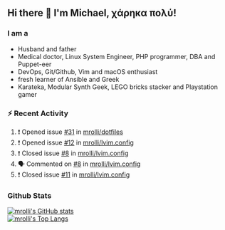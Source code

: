 ## Hi there 👋 I'm Michael, χάρηκα πολύ!

<!--
**mrolli/mrolli** is a ✨ _special_ ✨ repository because its `README.md` (this file) appears on your GitHub profile.

Here are some ideas to get you started:

- 🔭 I’m currently working on ...
- 🌱 I’m currently learning ...
- 👯 I’m looking to collaborate on ...
- 🤔 I’m looking for help with ...
- 💬 Ask me about ...
- 📫 How to reach me: ...
- 😄 Pronouns: ...
- ⚡ Fun fact: ...
-->

### I am a
- Husband and father
- Medical doctor, Linux System Engineer, PHP programmer, DBA and Puppet-eer
- DevOps, Git/Github, Vim and macOS enthusiast
- fresh learner of Ansible and Greek
- Karateka, Modular Synth Geek, LEGO bricks stacker and Playstation gamer 

### :zap: Recent Activity

<!--START_SECTION:activity-->
1. ❗️ Opened issue [#31](https://github.com/mrolli/dotfiles/issues/31) in [mrolli/dotfiles](https://github.com/mrolli/dotfiles)
2. ❗️ Opened issue [#12](https://github.com/mrolli/lvim.config/issues/12) in [mrolli/lvim.config](https://github.com/mrolli/lvim.config)
3. ❗️ Closed issue [#8](https://github.com/mrolli/lvim.config/issues/8) in [mrolli/lvim.config](https://github.com/mrolli/lvim.config)
4. 🗣 Commented on [#8](https://github.com/mrolli/lvim.config/issues/8) in [mrolli/lvim.config](https://github.com/mrolli/lvim.config)
5. ❗️ Closed issue [#11](https://github.com/mrolli/lvim.config/issues/11) in [mrolli/lvim.config](https://github.com/mrolli/lvim.config)
<!--END_SECTION:activity-->

### Github Stats
[![mrolli's GitHub stats](https://github-readme-stats.vercel.app/api?username=mrolli&count_private=true&show_icons=true&theme=onedark)](https://github.com/anuraghazra/github-readme-stats)  
[![mrolli's Top Langs](https://github-readme-stats.vercel.app/api/top-langs/?username=mrolli&count_private=true&theme=onedark&hide=c%2B%2B,c,html,cmake,makefile&layout=compact)](https://github.com/anuraghazra/github-readme-stats)
